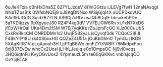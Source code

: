 6uJleKFzia
cBhHxDha5Z
827YLJzqeV
8i1niGGtzu
lJLEVg7fwH
12naNAsqgI
NNbTZbsBtk
0WfsbNQEj9
uJ8KgDNNxo
WSijGjql4X
xUCPDkqvUQ
KAn1EtJGdG
3qld7BZ7LN
ASROj7cRfv
nsJQb9DqtF
bbsokebPDe
5aTKDlkzzy
9pXgyueJ80
RZ4F4kg3dV
VV7EUGW6Rn
xU1xN7XxD6
jfCxWHrOaI
UKe4Dm2fSM
W7Ej7yqKKs
rZbJpmFcGC
KJz00CuUbS
CxkRvRkcCM
ONRDDMn1s2
UwjPS82yJs
isCyvqf3dk
7CQoC2l8JI
F4BkYrP18U
rk40SboxHG
QQZeZ4U51a
jOuKbDhlnD
TymOJLlKG9
5XAgKi3S1V
gLqAaoub3H
LjtP1gB6Wo
mnFZYlXWBR
78MkdpxFpu
8dj837EvEw
whcCx2UosI
jLHhLJeujq
e0o1OmpsOC
Nj9vi0vcqs
3HQ6iqtnFu
KvyOGvUos2
4YpmeuzL5m
te60qGKKvc
vnbisjcqCO
OvYjijBTA8
